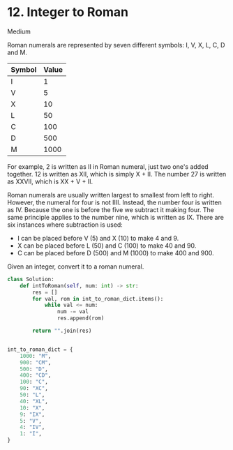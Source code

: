 # 12. Integer to Roman

Medium

Roman numerals are represented by seven different symbols: I, V, X, L, C, D and
M.

| Symbol | Value |
| ------ | ----- |
| I      | 1     |
| V      | 5     |
| X      | 10    |
| L      | 50    |
| C      | 100   |
| D      | 500   |
| M      | 1000  |

For example, 2 is written as II in Roman numeral, just two one's added together.
12 is written as XII, which is simply X + II. The number 27 is written as XXVII,
which is XX + V + II.

Roman numerals are usually written largest to smallest from left to right.
However, the numeral for four is not IIII. Instead, the number four is written
as IV. Because the one is before the five we subtract it making four. The same
principle applies to the number nine, which is written as IX. There are six
instances where subtraction is used:

- I can be placed before V (5) and X (10) to make 4 and 9.
- X can be placed before L (50) and C (100) to make 40 and 90.
- C can be placed before D (500) and M (1000) to make 400 and 900.

Given an integer, convert it to a roman numeral.

```python
class Solution:
    def intToRoman(self, num: int) -> str:
        res = []
        for val, rom in int_to_roman_dict.items():
            while val <= num:
                num -= val
                res.append(rom)

        return "".join(res)


int_to_roman_dict = {
    1000: "M",
    900: "CM",
    500: "D",
    400: "CD",
    100: "C",
    90: "XC",
    50: "L",
    40: "XL",
    10: "X",
    9: "IX",
    5: "V",
    4: "IV",
    1: "I",
}
```

